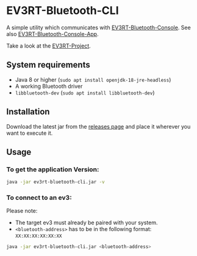 # EV3RT-Bluetooth-CLI
A simple utility which communicates with [EV3RT-Bluetooth-Console](https://github.com/Binozo/EV3RT-Bluetooth-Console).
See also [EV3RT-Bluetooth-Console-App](https://github.com/Binozo/EV3RT-Bluetooth-Console-App).

Take a look at the [EV3RT-Project](https://ev3rt-git.github.io/about/).
## System requirements
- Java 8 or higher (`sudo apt install openjdk-18-jre-headless`)
- A working Bluetooth driver
- `libbluetooth-dev` (`sudo apt install libbluetooth-dev`)

## Installation
Download the latest jar from the [releases page](https://github.com/Binozo/EV3RT-Bluetooth-CLI/releases) and place it wherever you want to execute it.

## Usage
### To get the application Version:
```bash
java -jar ev3rt-bluetooth-cli.jar -v
```

### To connect to an ev3:
Please note:
- The target ev3 must already be paired with your system.
- `<bluetooth-address>` has to be in the following format: `XX:XX:XX:XX:XX:XX`

```bash
java -jar ev3rt-bluetooth-cli.jar <bluetooth-address>
```
